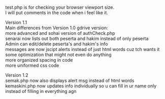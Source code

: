 test.php is for checking your browser viewport size.  
I will put comments in the code when i feel like it.  

Version 1.1  
	Main differences from Version 1.0 gdrive version:  
	more advanced and sohai version of authCheck.php  
	senarai now lists out both peserta and hakim instead of only peserta  
	Admin can edit/delete peserta's and hakim's info  
	messages are now jscipt alerts instead of just html words cuz tch wants it  
	some optimization that might not even do anything  
	more organized spacing in code  
	more uniformed css code  
  
Version 1.2  
	semak.php now also displays alert msg instead of html words  
	kemaskini.php now updates info individually so u can fill in ur name only instead of filling in everything agn
  
  
